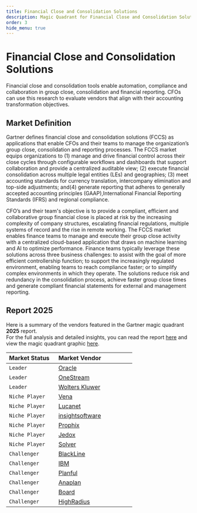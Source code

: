 ```yaml
---
title: Financial Close and Consolidation Solutions
description: Magic Quadrant for Financial Close and Consolidation Solutions
order: 3
hide_menu: true
---
```


# Financial Close and Consolidation Solutions

Financial close and consolidation tools enable automation, compliance and collaboration in group close, consolidation and financial reporting. CFOs can use this research to evaluate vendors that align with their accounting transformation objectives.

## Market Definition

Gartner defines financial close and consolidation solutions (FCCS) as applications that enable CFOs and their teams to manage the organization’s group close, consolidation and reporting processes. The FCCS market equips organizations to (1) manage and drive financial control across their close cycles through configurable workflows and dashboards that support collaboration and provide a centralized auditable view; (2) execute financial consolidation across multiple legal entities (LEs) and geographies; (3) meet accounting standards for currency translation, intercompany elimination and top-side adjustments; and(4) generate reporting that adheres to generally accepted accounting principles (GAAP),International Financial Reporting Standards (IFRS) and regional compliance.

CFO’s and their team's objective is to provide a compliant, efficient and collaborative group financial close is placed at risk by the increasing complexity of company structures, escalating financial regulations, multiple systems of record and the rise in remote working. The FCCS market enables finance teams to manage and execute their group close activity with a centralized cloud-based application that draws on machine learning and AI to optimize performance. Finance teams typically leverage these solutions across three business challenges: to assist with the goal of more efficient controllership function; to support the increasingly regulated environment, enabling teams to reach compliance faster; or to simplify complex environments in which they operate. The solutions reduce risk and redundancy in the consolidation process, achieve faster group close times and generate compliant financial statements for external and management reporting.

## Report 2025

Here is a summary of the vendors featured in the Gartner magic quadrant **2025** report. <br/>For the full analysis and detailed insights, you can read the report
<a href="/docs/2025/financial-close-and-consolidation-solutions.pdf" target="_blank" rel="noopener noreferrer">here</a>
and view the magic quadrant graphic
<a href="/docs/2025/financial-close-and-consolidation-solutions.png" target="_blank" rel="noopener noreferrer">here</a>.

| Market Status   | Market Vendor                                  |
| --------------- | ---------------------------------------------- |
| `Leader`        | [Oracle](/vendors/oracle.md)                   |
| `Leader`        | [OneStream](/vendors/onestream.md)             |
| `Leader`        | [Wolters Kluwer](/vendors/wolters-kluwer.md)   |
| `Niche Player`  | [Vena](/vendors/vena.md)                       |
| `Niche Player`  | [Lucanet](/vendors/lucanet.md)                 |
| `Niche Player`  | [insightsoftware](/vendors/insightsoftware.md) |
| `Niche Player`  | [Prophix](/vendors/prophix.md)                 |
| `Niche Player`  | [Jedox](/vendors/jedox.md)                     |
| `Niche Player`  | [Solver](/vendors/solver.md)                   |
| `Challenger`    | [BlackLine](/vendors/blackline.md)             |
| `Challenger`    | [IBM](/vendors/ibm.md)                         |
| `Challenger`    | [Planful](/vendors/planful.md)                 |
| `Challenger`    | [Anaplan](/vendors/anaplan.md)                 |
| `Challenger`    | [Board](/vendors/board.md)                     |
| `Challenger`    | [HighRadius](/vendors/highradius.md)           |

